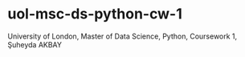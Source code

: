# uol-msc-ds-python-cw-1
University of London, Master of Data Science, Python, Coursework 1, Şuheyda AKBAY
